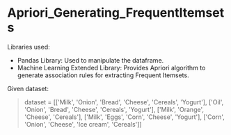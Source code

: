 # Apriori_Generating_FrequentItemsets
Libraries used:
<ul>
  <li>Pandas Library: Used to manipulate the dataframe.</li>
  <li>Machine Learning Extended Library: Provides Apriori algorithm to generate association rules for extracting Frequent Itemsets.</li>
</ul>

Given dataset:

<blockquote>dataset =
           [['Milk', 'Onion', 'Bread', 'Cheese', 'Cereals', 'Yogurt'],
           ['Oil', 'Onion', 'Bread', 'Cheese', 'Cereals', 'Yogurt'],
           ['Milk', 'Orange', 'Cheese', 'Cereals'],
           ['Milk', 'Eggs', 'Corn', 'Cheese', 'Yogurt'],
           ['Corn', 'Onion', 'Cheese', 'Ice cream', 'Cereals']]
</blockquote>
          
         
